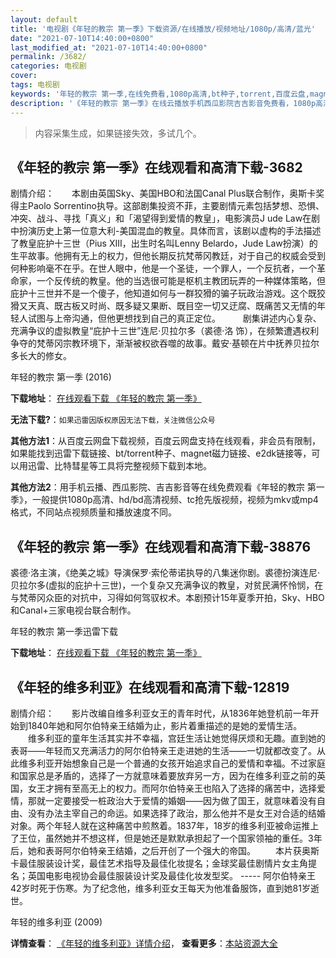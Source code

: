 ```yaml
---
layout: default
title: '电视剧《年轻的教宗 第一季》下载资源/在线播放/视频地址/1080p/高清/蓝光'
date: "2021-07-10T14:40:00+0800"
last_modified_at: "2021-07-10T14:40:00+0800"
permalink: /3682/
categories: 电视剧
cover:
tags: 电视剧
keywords: '年轻的教宗 第一季,在线免费看,1080p高清,bt种子,torrent,百度云盘,magnet,磁力链,迅雷下载资源'
description: '《年轻的教宗 第一季》在线云播放手机西瓜影院吉吉影音免费看，1080p高清bd/hd未删减完整版和tc抢先枪版，mkv/mp4格式，附带bt/torrent种子、magnet/磁力链、百度云盘、网盘资源迅雷下载链接'
---
```


>内容采集生成，如果链接失效，多试几个。


## 《年轻的教宗 第一季》在线观看和高清下载-3682

剧情介绍：　　本剧由英国Sky、美国HBO和法国Canal Plus联合制作，奥斯卡奖得主Paolo Sorrentino执导。这部剧集投资不菲，主要剧情元素包括梦想、恐惧、冲突、战斗、寻找「真义」和「渴望得到爱情的教皇」，电影演员J ude Law在剧中扮演历史上第一位意大利-美国混血的教皇。具体而言，该剧以虚构的手法描述了教皇庇护十三世（Pius XIII，出生时名叫Lenny Belardo，Jude Law扮演）的生平故事。他拥有无上的权力，但他长期反抗梵蒂冈教廷，对于自己的权威会受到何种影响毫不在乎。在世人眼中，他是一个圣徒，一个罪人，一个反抗者，一个革命家，一个反传统的教皇。他的当选很可能是枢机主教团玩弄的一种媒体策略，但庇护十三世并不是一个傻子，他知道如何与一群狡猾的骗子玩政治游戏。这个既狡猾又天真、既古板又时尚、既多疑又果断、既目空一切又迂腐、既痛苦又无情的年轻人试图与上帝沟通，但他更想找到自己的真正定位。  　　剧集讲述内心复杂、充满争议的虚拟教皇“庇护十三世”连尼·贝拉尔多（裘德·洛 饰），在频繁遭遇权利争夺的梵蒂冈宗教环境下，渐渐被权欲吞噬的故事。戴安·基顿在片中抚养贝拉尔多长大的修女。


年轻的教宗 第一季 (2016)

**下载地址**： [在线观看下载 《年轻的教宗 第一季》](https://www.btbtdy.me/btdy/dy8059.html) 


**无法下载?**：`如果迅雷因版权原因无法下载，关注微信公众号 `

**其他方法1**：从百度云网盘下载视频，百度云网盘支持在线观看，非会员有限制，如果能找到迅雷下载链接、bt/torrent种子、magnet磁力链接、e2dk链接等，可以用迅雷、比特彗星等工具将完整视频下载到本地。

**其他方法2**：用手机云播、西瓜影院、吉吉影音等在线免费观看《年轻的教宗 第一季》，一般提供1080p高清、hd/bd高清视频、tc抢先版视频，视频为mkv或mp4格式，不同站点视频质量和播放速度不同。


## 《年轻的教宗 第一季》在线观看和高清下载-38876

裘德·洛主演，《绝美之城》导演保罗·索伦蒂诺执导的八集迷你剧。裘德扮演连尼·贝拉尔多(虚拟的庇护十三世)，一个复杂又充满争议的教皇，对贫民满怀怜悯，在与梵蒂冈众臣的对抗中，习得如何驾驭权术。本剧预计15年夏季开拍，Sky、HBO和Canal+三家电视台联合制作。


年轻的教宗 第一季迅雷下载

**下载地址**： [在线观看下载 《年轻的教宗 第一季》](https://www.993dy.com//vod-detail-id-10410.html) 


## 《年轻的维多利亚》在线观看和高清下载-12819

剧情介绍：　　影片改编自维多利亚女王的青年时代，从1836年她登机前一年开始到1840年她和阿尔伯特亲王结婚为止，影片着重描述的是她的爱情生活。 　　维多利亚的童年生活其实并不幸福，宫廷生活让她觉得厌烦和无趣。直到她的表哥——年轻而又充满活力的阿尔伯特亲王走进她的生活——一切就都改变了。从此维多利亚开始想象自己是一个普通的女孩开始追求自己的爱情和幸福。不过家庭和国家总是矛盾的，选择了一方就意味着要放弃另一方，因为在维多利亚之前的英国，女王才拥有至高无上的权力。而阿尔伯特亲王也陷入了选择的痛苦中，选择爱情，那就一定要接受一桩政治大于爱情的婚姻——因为做了国王，就意味着没有自由、没有办法主宰自己的命运。如果选择了政治，那么他并不是女王对合适的结婚对象。两个年轻人就在这种痛苦中煎熬着。1837年，18岁的维多利亚被命运推上了王位，虽然她并不想这样，但是她还是默默承担起了一个国家领袖的重任。3年后，她和表哥阿尔伯特亲王结婚，之后开创了一个强大的帝国。 　　本片获奥斯卡最佳服装设计奖，最佳艺术指导及最佳化妆提名；金球奖最佳剧情片女主角提名；英国电影电视协会最佳服装设计奖及最佳化妆发型奖。  ----- 阿尔伯特亲王42岁时死于伤寒。为了纪念他，维多利亚女王每天为他准备服饰，直到她81岁逝世。


年轻的维多利亚 (2009)

**详情查看**： [《年轻的维多利亚》详情介绍](/movie/12819/)， **查看更多**：[本站资源大全](/movie/t/all/)

